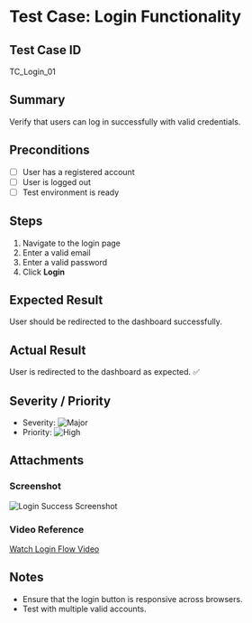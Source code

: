 # Test Case: Login Functionality

## Test Case ID
TC_Login_01

## Summary
Verify that users can log in successfully with valid credentials.

## Preconditions
- [ ] User has a registered account
- [ ] User is logged out
- [ ] Test environment is ready

## Steps
1. Navigate to the login page
2. Enter a valid email
3. Enter a valid password
4. Click **Login**

## Expected Result
User should be redirected to the dashboard successfully.

## Actual Result
User is redirected to the dashboard as expected. ✅

## Severity / Priority
- Severity: ![Major](https://img.shields.io/badge/**Major-red)
- Priority: ![High](https://img.shields.io/badge/Low-yellow)

## Attachments
### Screenshot
![Login Success Screenshot](../../06_Attachments/LoginFlow.gif)

### Video Reference
[Watch Login Flow Video](../../06_Attachments/LoginFlow.mp4)

## Notes
- Ensure that the login button is responsive across browsers.
- Test with multiple valid accounts.
